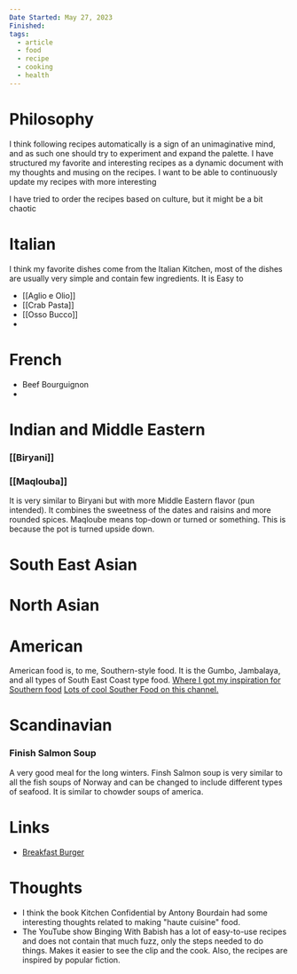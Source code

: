 ```yaml
---
Date Started: May 27, 2023
Finished: 
tags:
  - article
  - food
  - recipe
  - cooking
  - health
---
```



# Philosophy

I think following recipes automatically is a sign of an unimaginative mind, and as such one should try to experiment and expand the palette. I have structured my favorite and interesting recipes as a dynamic document with my thoughts and musing on the recipes. I want to be able to continuously update my recipes with more interesting 










I have tried to order the recipes based on culture, but it might be a bit chaotic 

# Italian 
I think my favorite dishes come from the Italian Kitchen, most of the dishes are usually very simple and contain few ingredients. It is Easy to 

- [[Aglio e Olio]]
- [[Crab Pasta]]
- [[Osso Bucco]]
- 

# French

- Beef Bourguignon 
- 


# Indian and Middle Eastern

### [[Biryani]]


### [[Maqlouba]]
It is very similar to Biryani but with more Middle Eastern flavor (pun intended). 
It combines the sweetness of the dates and raisins and more rounded spices. Maqloube means top-down or turned or something. This is because the pot is turned upside down. 

# South East Asian


# North Asian


# American
American food is, to me, Southern-style food. It is the Gumbo, Jambalaya, and all types of South East Coast type food. 
[Where I got my inspiration for Southern food](https://www.youtube.com/watch?v=nORg_aXMsmA&pp=ygUMYmFiaXNoIGNhanVu)
[Lots of cool Souther Food on this channel.](https://www.youtube.com/@SmokinandGrillinwithAB)

# Scandinavian 

### Finish Salmon Soup
A very good meal for the long winters. Finsh Salmon soup is very similar to all the fish soups of Norway and can be changed to include different types of seafood. It is similar to chowder soups of america. 

# Links
- [Breakfast Burger](https://www.youtube.com/watch?v=xBudhk6XzDM&ab_channel=Waitrose%26Partners)

# Thoughts 
- I think the book Kitchen Confidential by Antony Bourdain had some interesting thoughts related to making "haute cuisine" food. 
- The YouTube show Binging With Babish has a lot of easy-to-use recipes and does not contain that much fuzz, only the steps needed to do things. Makes it easier to see the clip and the cook. Also, the recipes are inspired by popular fiction. 



